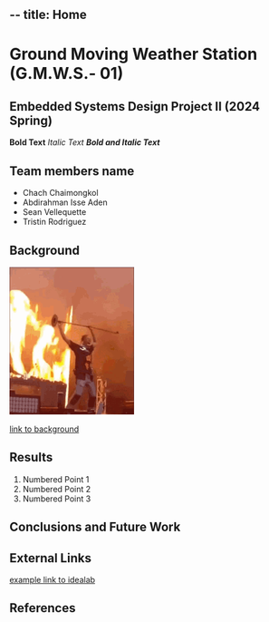 --
title: Home
---

# Ground Moving Weather Station (G.M.W.S.- 01)

## Embedded Systems Design Project II (2024 Spring) 

**Bold Text**
_Italic Text_
**_Bold and Italic Text_**

## Team members name 

* Chach Chaimongkol
* Abdirahman Isse Aden
* Sean Vellequette
* Tristin Rodriguez

## Background

![image caption](travis-scott-fire.gif)

[link to background](/background)

## Results

1. Numbered Point 1
1. Numbered Point 2
1. Numbered Point 3

## Conclusions and Future Work

## External Links

[example link to idealab](https://idealab.asu.edu)


## References
